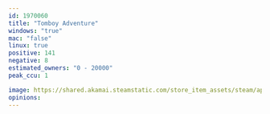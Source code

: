 ```yaml
---
id: 1970060
title: "Tomboy Adventure"
windows: "true"
mac: "false"
linux: true
positive: 141
negative: 8
estimated_owners: "0 - 20000"
peak_ccu: 1

image: https://shared.akamai.steamstatic.com/store_item_assets/steam/apps/1970060/header.jpg?t=1727871803
opinions:
---
```

